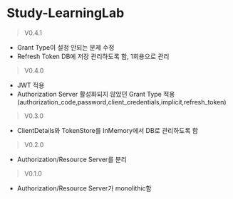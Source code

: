 # Study-LearningLab

> V0.4.1
 - Grant Type이 설정 안되는 문제 수정
 - Refresh Token DB에 저장 관리하도록 함, 1회용으로 관리

> V0.4.0
 - JWT 적용
 - Authorization Server 활성화되지 않았던 Grant Type 적용(authorization_code,password,client_credentials,implicit,refresh_token)

> V0.3.0
 - ClientDetails와 TokenStore를 InMemory에서 DB로 관리하도록 함

> V0.2.0
 - Authorization/Resource Server를 분리

> V0.1.0
 - Authorization/Resource Server가 monolithic함
